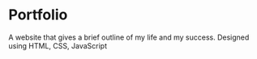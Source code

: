 # Portfolio
A website that gives a brief outline of my life and my success. Designed using HTML, CSS, JavaScript
